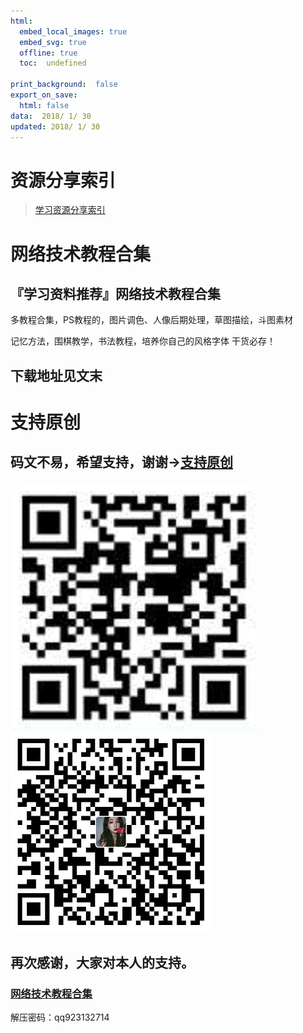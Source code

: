 ```yaml
---
html:
  embed_local_images: true
  embed_svg: true
  offline: true
  toc:  undefined

print_background:  false
export_on_save:
  html: false
data:  2018/ 1/ 30
updated: 2018/ 1/ 30
---
```


# 资源分享索引

> [学习资源分享索引](https://blog.csdn.net/qq923132714/article/details/85119757 "学习资源分享索引")



# 网络技术教程合集


## 『学习资料推荐』网络技术教程合集

多教程合集，PS教程的，图片调色、人像后期处理，草图描绘，斗图素材

记忆方法，围棋教学，书法教程，培养你自己的风格字体 干货必存！

## 下载地址见文末

# 支持原创
## 码文不易，希望支持，谢谢->**[支持原创](http://blog.csdn.net/qq923132714/article/details/79399145)**
![微信支付](https://raw.githubusercontent.com/923132714/my_picture/master/blog/support/weixin.png)![微信支付](https://raw.githubusercontent.com/923132714/my_picture/master/blog/support/支付宝.png)
## 再次感谢，大家对本人的支持。

### [网络技术教程合集](http://u16848854.ctfile.net/fs/16848854-333730740 "网络技术教程合集")

解压密码：qq923132714
